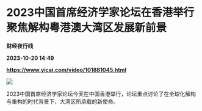 # 2023中国首席经济学家论坛在香港举行 聚焦解构粤港澳大湾区发展新前景
**财经夜行线**

**2023-10-20 14:49**

**https://www.yicai.com/video/101881045.html**

![](http://imgcdn.yicai.com/vms-new/2023/10/6778a24e-0595-49b8-812d-f8b846e31590_4Brj.jpg) 

2023中国首席经济学家论坛今天在中国香港举行，论坛重点讨论了在全球化解构与重构的时代背景下，大湾区所承载的新使命。